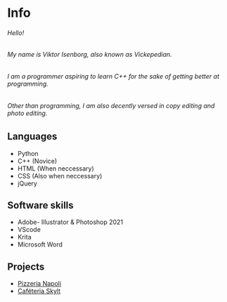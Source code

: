 # Info
###### Hello! 
###### My name is Viktor Isenborg, also known as Vickepedian.
###### I am a programmer aspiring to learn C++ for the sake of getting better at programming.
###### Other than programming, I am also decently versed in copy editing and photo editing. 

## Languages
- Python
- C++ (Novice)
- HTML (When neccessary)
- CSS (Also when neccessary)
- jQuery

## Software skills
- Adobe- Illustrator & Photoshop 2021
- VScode
- Krita
- Microsoft Word

## Projects
- [Pizzeria Napoli](https://ntig-uppsala.github.io/pizzeria-website/)
- [Caféteria Skylt](https://github.com/NTIG-Uppsala/Cafeteria-skylt)

<!--
**ViktorIsenborg/ViktorIsenborg** is a ✨ _special_ ✨ repository because its `README.md` (this file) appears on your GitHub profile.

Here are some ideas to get you started:

- 🔭 I’m currently working on ...
- 🌱 I’m currently learning ...
- 👯 I’m looking to collaborate on ...
- 🤔 I’m looking for help with ...
- 💬 Ask me about ...
- 📫 How to reach me: ...
- ⚡ Fun fact: ...
-->
